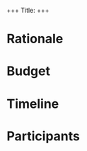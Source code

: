 +++
Title: <!-- A Brief Verb-based Proposal (Example: Upgrade BuildBot for the Loongson 3 Port)  --> 
+++

<!--

Start with a quick, one-sentence introduction.

----

Example:

This is a proposal to crowdsource a dual Loongson 3B4000 motherboard from Lemote to supplement the current 3A4000 BuildBot (Relay 23869).

-->

# Rationale

<!--

A detailed description of the reason for the purchase, focusing on the potential benefits for community activities.

----

Example:

The current BuildBot for the AOSC OS Loongson 3 port is built and tested on a 3A4000-based server (Lemote LX-1901), which, with only four cores, hardly suffices as a sole BuildBot for distribution maintenance. The significant performance discrepancy when compared to AMD64 and AArch64 BuildBots also makes it difficult to coordinate packaging among our four mainline ports.

This proposal attempts to improve the computing capacity for the Loongson 3 port with the addition of a dual 3B4000-based system, which, with a total of eight cores (across two processors) can potentially provide double the performance compared to the current BuildBot.

-->

# Budget

<!--

List potential components, services, and materials to be purchased with appropriate currency units.

----

Example:

+ Lemote LX-2510 motherboard (CNY 11,000)
  - Dual 3B4000 on board.
  - Includes compatible heatsink assemblies.
+ 2 × 16GB DIMM (CNY 750 × 2)
  - To be purchased from OEM to prevent incompatibility.

-->

# Timeline

<!--

A brief timeline for purchase, shipment, and deployment. This does not have to be final.

----

Example:

- End-of-Year 2021: Coordinator to complete purchase.
- Q1 2022:
    - A community contributor or colocation provider to host the Relay server.
    - Server to go online for distribution maintenance.

-->

# Participants

<!--

List all community participants, including coordinators, device host, etc. List merchants and/or sellers, where appropriate.

----

Example:

- Leo Shen <szc1sya@aosc.io>, purchase contact.
- Xiaoxing Ye <xiaoxing@aosc.io>, proposed server host.

-->
